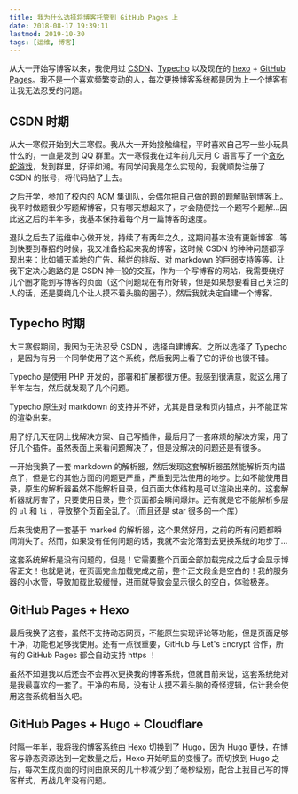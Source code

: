 ```yaml
---
title: 我为什么选择将博客托管到 GitHub Pages 上
date: 2018-08-17 19:39:11
lastmod: 2019-10-30
tags: [运维, 博客]
---
```


从大一开始写博客以来，我使用过 [CSDN](https://blog.csdn.net/MeiK_SDUT)、[Typecho](http://typecho.org/) 以及现在的 [hexo](https://hexo.io/) + [GitHub Pages](https://pages.github.com/)。我不是一个喜欢频繁变动的人，每次更换博客系统都是因为上一个博客有让我无法忍受的问题。
<!--more-->

## CSDN 时期

从大一寒假开始到大三寒假。我从大一开始接触编程，平时喜欢自己写一些小玩具什么的，一直是发到 QQ 群里。大一寒假我在过年前几天用 C 语言写了一个[贪吃蛇游戏](https://blog.csdn.net/MeiK_SDUT/article/details/50650098)，发到群里，好评如潮。有同学问我是怎么实现的，我就顺势注册了 CSDN 的账号，将代码贴了上去。

之后开学，参加了校内的 ACM 集训队，会偶尔把自己做的题的题解贴到博客上。我平时做题很少写题解博客，只有哪天想起来了，才会随便找一个题写个题解...因此这之后的半年多，我基本保持着每个月一篇博客的速度。

退队之后去了运维中心做开发，持续了有两年之久，这期间基本没有更新博客...等到快要到春招的时候，我又准备拾起来我的博客，这时候 CSDN 的种种问题都浮现出来：比如铺天盖地的广告、稀烂的排版、对 markdown 的巨弱支持等等。让我下定决心跑路的是 CSDN 神一般的交互，作为一个写博客的网站，我需要绕好几个圈才能到写博客的页面（这个问题现在有所好转，但是如果想要看自己关注的人的话，还是要绕几个让人摸不着头脑的圈子）。然后我就决定自建一个博客。

## Typecho 时期

大三寒假期间，我因为无法忍受 CSDN ，选择自建博客。之所以选择了 Typecho ，是因为有另一个同学使用了这个系统，然后我网上看了它的评价也很不错。

Typecho 是使用 PHP 开发的，部署和扩展都很方便。我感到很满意，就这么用了半年左右，然后就发现了几个问题。

Typecho 原生对 markdown 的支持并不好，尤其是目录和页内锚点，并不能正常的渲染出来。

用了好几天在网上找解决方案、自己写插件，最后用了一套麻烦的解决方案，用了好几个插件。虽然表面上来看问题解决了，但是没解决的问题还是有很多。

一开始我换了一套 markdown 的解析器，然后发现这套解析器虽然能解析页内锚点了，但是它的其他方面的问题更严重，严重到无法使用的地步。比如不能使用目录，原生的解析器虽然不能解析目录，但页面大体结构是可以渲染出来的。这套解析器就厉害了，只要使用目录，整个页面都会瞬间爆炸。还有就是它不能解析多层的 `ul` 和 `li` ，导致整个页面全乱了。（而且还是 star 很多的一个库）

后来我使用了一套基于 marked 的解析器，这个果然好用，之前的所有问题都瞬间消失了。然而，如果没有任何问题的话，我就不会沦落到去更换系统的地步了...

这套系统解析是没有问题的，但是！它需要整个页面全部加载完成之后才会显示博客正文！也就是说，在页面完全加载完成之前，整个正文段全是空白的！我的服务器的小水管，导致加载比较缓慢，进而就导致会显示很久的空白，体验极差。

## GitHub Pages + Hexo

最后我换了这套，虽然不支持动态网页，不能原生实现评论等功能，但是页面足够干净，功能也足够我使用。还有一点很重要，GitHub 与 Let's Encrypt 合作，所有的 GitHub Pages 都会自动支持 https ！

虽然不知道我以后还会不会再次更换我的博客系统，但就目前来说，这套系统绝对是我最喜欢的一套了。干净的布局，没有让人摸不着头脑的奇怪逻辑，估计我会使用这套系统相当久吧。

## GitHub Pages + Hugo + Cloudflare

时隔一年半，我将我的博客系统由 Hexo 切换到了 Hugo，因为 Hugo 更快，在博客与静态资源达到一定数量之后，Hexo 开始明显的变慢了。而切换到 Hugo 之后，每次生成页面的时间由原来的几十秒减少到了毫秒级别，配合上我自己写的博客样式，再战几年没有问题。
